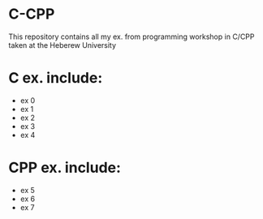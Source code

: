# C-CPP
This repository contains all my ex. from programming workshop in C/CPP taken at the Heberew University
# C ex. include:
- ex 0
- ex 1
- ex 2
- ex 3
- ex 4
# CPP ex. include:
- ex 5 
- ex 6
- ex 7
